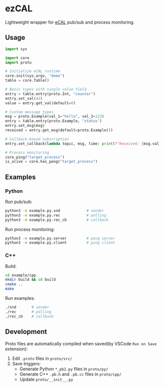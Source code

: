 # ezCAL

Lightweight wrapper for [eCAL](https://eclipse-ecal.github.io/ecal/) pub/sub and process monitoring.

## Usage

```python
import sys

import core
import proto

# Initialize eCAL runtime
core.init(sys.argv, "demo")
table = core.Table()

# Basic types with single value field
entry = table.entry(proto.Int, "counter")
entry.set_val(42)
value = entry.get_val(default=0)

# Custom message types
msg = proto.Example(val_1="hello", val_2=123)
entry = table.entry(proto.Example, "status")
entry.set_msg(msg)
received = entry.get_msg(default=proto.Example())

# Callback-based subscription
entry.set_callback(lambda topic, msg, time: print(f"Received: {msg.val}"))

# Process monitoring
core.ping("target_process")
is_alive = core.has_pong("target_process")
```

## Examples

### Python

Run pub/sub:
```bash
python3 -m example.py.snd            # sender
python3 -m example.py.rec            # polling
python3 -m example.py.rec_cb         # callback
```

Run process monitoring:
```bash
python3 -m example.py.server         # pong server
python3 -m example.py.client         # ping client
```

### C++

Build:
```bash
cd example/cpp
mkdir build && cd build
cmake ..
make
```

Run examples:
```bash
./snd       # sender
./rec       # polling
./rec_cb    # callback
```

## Development

Proto files are automatically compiled when saved(by VSCode `Run on Save` extension):

1. Edit `.proto` files in `proto/src/`
2. Save triggers:
   - Generate Python `*_pb2.py` files in `proto/py/`
   - Generate C++ `.pb.h` and `.pb.cc` files in `proto/cpp/`
   - Update `proto/__init__.py`
